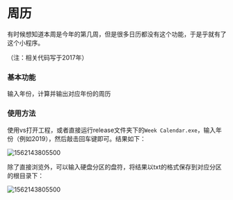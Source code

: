 # 周历

有时候想知道本周是今年的第几周，但是很多日历都没有这个功能，于是乎就有了这个小程序。  

（注：相关代码写于2017年）  

### 基本功能  

输入年份，计算并输出对应年份的周历  

### 使用方法  

使用vs打开工程，或者直接运行release文件夹下的`Week Calendar.exe`，输入年份（例如2019），然后敲击回车键即可。结果如下：  

![1562143805500](https://github.com/Apollo4634/Universal-Function-Library/tree/master/apps/WeekCalendar/images/20190703165315.png)

除了直接浏览外，可以输入硬盘分区的盘符，将结果以txt的格式保存到对应分区的根目录下：  

![1562143805500](https://github.com/Apollo4634/Universal-Function-Library/tree/master/apps/WeekCalendar/images/20190703165523.png)  

